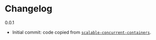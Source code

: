 # Changelog

0.0.1

* Initial commit: code copied from [`scalable-concurrent-containers`](https://github.com/wvwwvwwv/scalable-concurrent-containers).